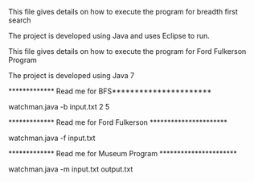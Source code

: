 This file gives details on how to execute the program for breadth first search

The project is developed using Java and uses Eclipse to run.


This file gives details on how to execute the program for Ford Fulkerson Program

The project is developed using Java 7


*************  Read me for BFS**********************

watchman.java  -b input.txt 2 5


*************  Read me for Ford Fulkerson **********************

watchman.java -f input.txt


*************  Read me for Museum Program **********************

watchman.java -m input.txt output.txt




















